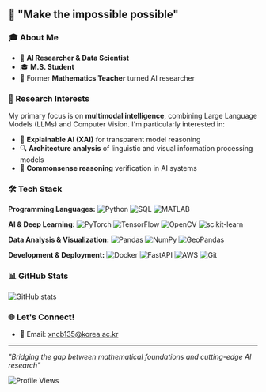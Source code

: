 ## 🚀 "Make the impossible possible"

### 🎓 About Me
- 🔬 **AI Researcher & Data Scientist** 
- 🎓 **M.S. Student**
- 🏫 Former **Mathematics Teacher** turned AI researcher

### 🔬 Research Interests
My primary focus is on **multimodal intelligence**, combining Large Language Models (LLMs) and Computer Vision. I'm particularly interested in:
- 🧠 **Explainable AI (XAI)** for transparent model reasoning
- 🔍 **Architecture analysis** of linguistic and visual information processing models
- 🤖 **Commonsense reasoning** verification in AI systems

### 🛠️ Tech Stack

**Programming Languages:**
![Python](https://img.shields.io/badge/Python-3776AB?style=flat-square&logo=python&logoColor=white)
![SQL](https://img.shields.io/badge/SQL-4479A1?style=flat-square&logo=postgresql&logoColor=white)
![MATLAB](https://img.shields.io/badge/MATLAB-0076A8?style=flat-square&logo=mathworks&logoColor=white)

**AI & Deep Learning:**
![PyTorch](https://img.shields.io/badge/PyTorch-EE4C2C?style=flat-square&logo=pytorch&logoColor=white)
![TensorFlow](https://img.shields.io/badge/TensorFlow-FF6F00?style=flat-square&logo=tensorflow&logoColor=white)
![OpenCV](https://img.shields.io/badge/OpenCV-27338e?style=flat-square&logo=opencv&logoColor=white)
![scikit-learn](https://img.shields.io/badge/scikit--learn-F7931E?style=flat-square&logo=scikit-learn&logoColor=white)

**Data Analysis & Visualization:**
![Pandas](https://img.shields.io/badge/Pandas-150458?style=flat-square&logo=pandas&logoColor=white)
![NumPy](https://img.shields.io/badge/NumPy-013243?style=flat-square&logo=numpy&logoColor=white)
![GeoPandas](https://img.shields.io/badge/GeoPandas-139C5A?style=flat-square&logo=geopandas&logoColor=white)

**Development & Deployment:**
![Docker](https://img.shields.io/badge/Docker-2496ED?style=flat-square&logo=docker&logoColor=white)
![FastAPI](https://img.shields.io/badge/FastAPI-009688?style=flat-square&logo=fastapi&logoColor=white)
![AWS](https://img.shields.io/badge/AWS-232F3E?style=flat-square&logo=amazon-aws&logoColor=white)
![Git](https://img.shields.io/badge/Git-F05032?style=flat-square&logo=git&logoColor=white)

### 📊 GitHub Stats
![GitHub stats](https://github-readme-stats.vercel.app/api?username=youdie006&show_icons=true&theme=radical&cache_seconds=1800)

### 🌐 Let's Connect!
- 📧 Email: xncb135@korea.ac.kr

---

*"Bridging the gap between mathematical foundations and cutting-edge AI research"*

![Profile Views](https://komarev.com/ghpvc/?username=youdie006&color=blueviolet)
